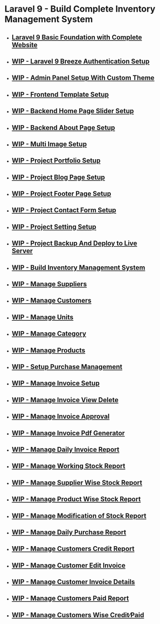 # Laravel 9 - Build Complete Inventory Management System

- ## [Laravel 9 Basic Foundation with Complete Website](./Docs/2.%20Laravel%209%20Basic%20Foundation%20with%20Complete%20Website/readme.md)

- ## [WIP - Laravel 9 Breeze Authentication Setup]()

- ## [WIP - Admin Panel Setup With Custom Theme]()

- ## [WIP - Frontend Template Setup]()

- ## [WIP - Backend Home Page Slider  Setup]()

- ## [WIP - Backend About Page Setup]()

- ## [WIP - Multi Image Setup]()

- ## [WIP - Project Portfolio Setup]()

- ## [WIP -  Project Blog Page Setup]()

- ## [WIP -  Project Footer Page Setup]()

- ## [WIP -  Project Contact Form Setup]()

- ## [WIP -  Project Setting Setup]()

- ## [WIP -  Project Backup And Deploy to Live Server]()

- ## [WIP -  Build Inventory Management System]()

- ## [WIP -  Manage Suppliers]()

- ## [WIP -  Manage Customers]()

- ## [WIP -  Manage Units]()

- ## [WIP -  Manage Category]()

- ## [WIP -  Manage Products]()

- ## [WIP -  Setup Purchase Management]()

- ## [WIP -  Manage Invoice Setup]()

- ## [WIP -  Manage Invoice View Delete]()

- ## [WIP -  Manage Invoice Approval]()

- ## [WIP -  Manage Invoice Pdf Generator]()

- ## [WIP -  Manage Daily Invoice Report]()

- ## [WIP -  Manage Working Stock Report]()

- ## [WIP -  Manage Supplier Wise Stock Report]()

- ## [WIP -  Manage Product Wise Stock Report]()

- ## [WIP -  Manage Modification of Stock Report]()

- ## [WIP -  Manage Daily Purchase Report]()

- ## [WIP -  Manage Customers Credit Report]()

- ## [WIP -  Manage Customer Edit Invoice]()

- ## [WIP -  Manage Customer Invoice Details]()

- ## [WIP -  Manage Customers Paid Report]()

- ## [WIP -  Manage Customers Wise Credit⁄Paid]()
